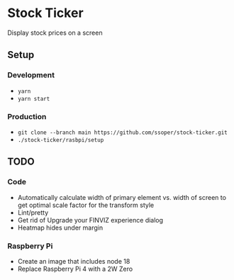 # Stock Ticker

Display stock prices on a screen

## Setup

### Development

* `yarn`
* `yarn start`

### Production

* `git clone --branch main https://github.com/ssoper/stock-ticker.git`
* `./stock-ticker/rasbpi/setup`

## TODO

### Code

* Automatically calculate width of primary element vs. width of screen to get optimal scale factor for the transform style
* Lint/pretty
* Get rid of Upgrade your FINVIZ experience dialog
* Heatmap hides under margin

### Raspberry Pi

* Create an image that includes node 18
* Replace Raspberry Pi 4 with a 2W Zero
